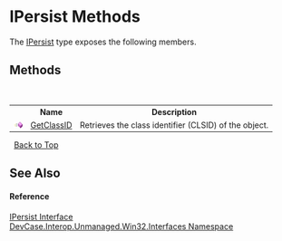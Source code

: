 # IPersist Methods
 

The <a href="T_DevCase_Interop_Unmanaged_Win32_Interfaces_IPersist">IPersist</a> type exposes the following members.


## Methods
&nbsp;<table><tr><th></th><th>Name</th><th>Description</th></tr><tr><td>![Public method](media/pubmethod.gif "Public method")</td><td><a href="M_DevCase_Interop_Unmanaged_Win32_Interfaces_IPersist_GetClassID">GetClassID</a></td><td>
Retrieves the class identifier (CLSID) of the object.</td></tr></table>&nbsp;
<a href="#ipersist-methods">Back to Top</a>

## See Also


#### Reference
<a href="T_DevCase_Interop_Unmanaged_Win32_Interfaces_IPersist">IPersist Interface</a><br /><a href="N_DevCase_Interop_Unmanaged_Win32_Interfaces">DevCase.Interop.Unmanaged.Win32.Interfaces Namespace</a><br />